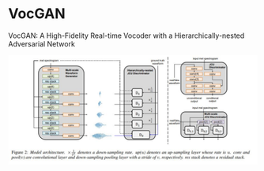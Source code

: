 # VocGAN
VocGAN: A High-Fidelity Real-time Vocoder with a Hierarchically-nested Adversarial Network

![](./assets/vocgan.jpg)
